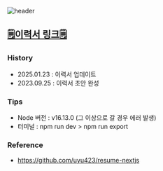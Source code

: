 ![header](https://capsule-render.vercel.app/api?type=waving&color=auto&height=200&section=header&text=RESUME&fontSize=90)


## [🗒️이력서 링크🗒️](https://jongkwon5.github.io/resume)

### History
- 2025.01.23 : 이력서 업데이트
- 2023.09.25 : 이력서 초안 완성

### Tips
- Node 버전 : v16.13.0 (그 이상으로 갈 경우 에러 발생)
- 터미널 : npm run dev > npm run export

### Reference
- https://github.com/uyu423/resume-nextjs
